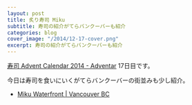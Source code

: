 ```yaml
---
layout: post
title: 炙り寿司 Miku
subtitle: 寿司の紹介がてらバンクーバーも紹介
categories: blog
cover_image: "/2014/12-17-cover.png"
excerpt: 寿司の紹介がてらバンクーバーも紹介
---
```


[寿司 Advent Calendar 2014 - Adventar](http://www.adventar.org/calendars/514) 17日目です。

今日は寿司を食いにいくがてらバンクーバーの街並みも少し紹介。

+ [Miku Waterfront | Vancouver BC](http://mikurestaurant.com/)


